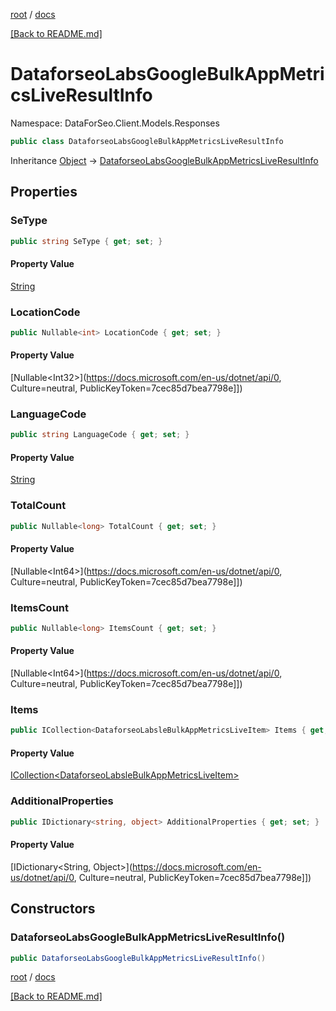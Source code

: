 [root](./../ "root") / [docs](./ "docs")

[[Back to README.md]](./../README.md "[Back to README.md]")

# DataforseoLabsGoogleBulkAppMetricsLiveResultInfo

Namespace: DataForSeo.Client.Models.Responses

```csharp
public class DataforseoLabsGoogleBulkAppMetricsLiveResultInfo
```

Inheritance [Object](https://docs.microsoft.com/en-us/dotnet/api/Object) → [DataforseoLabsGoogleBulkAppMetricsLiveResultInfo](./DataforseoLabsGoogleBulkAppMetricsLiveResultInfo.md)

## Properties

### **SeType**

```csharp
public string SeType { get; set; }
```

#### Property Value

[String](https://docs.microsoft.com/en-us/dotnet/api/String)<br>

### **LocationCode**

```csharp
public Nullable<int> LocationCode { get; set; }
```

#### Property Value

[Nullable&lt;Int32&gt;](https://docs.microsoft.com/en-us/dotnet/api/0, Culture=neutral, PublicKeyToken=7cec85d7bea7798e]])<br>

### **LanguageCode**

```csharp
public string LanguageCode { get; set; }
```

#### Property Value

[String](https://docs.microsoft.com/en-us/dotnet/api/String)<br>

### **TotalCount**

```csharp
public Nullable<long> TotalCount { get; set; }
```

#### Property Value

[Nullable&lt;Int64&gt;](https://docs.microsoft.com/en-us/dotnet/api/0, Culture=neutral, PublicKeyToken=7cec85d7bea7798e]])<br>

### **ItemsCount**

```csharp
public Nullable<long> ItemsCount { get; set; }
```

#### Property Value

[Nullable&lt;Int64&gt;](https://docs.microsoft.com/en-us/dotnet/api/0, Culture=neutral, PublicKeyToken=7cec85d7bea7798e]])<br>

### **Items**

```csharp
public ICollection<DataforseoLabsleBulkAppMetricsLiveItem> Items { get; set; }
```

#### Property Value

[ICollection&lt;DataforseoLabsleBulkAppMetricsLiveItem&gt;](./DataforseoLabsleBulkAppMetricsLiveItem.md)<br>

### **AdditionalProperties**

```csharp
public IDictionary<string, object> AdditionalProperties { get; set; }
```

#### Property Value

[IDictionary&lt;String, Object&gt;](https://docs.microsoft.com/en-us/dotnet/api/0, Culture=neutral, PublicKeyToken=7cec85d7bea7798e]])<br>

## Constructors

### **DataforseoLabsGoogleBulkAppMetricsLiveResultInfo()**

```csharp
public DataforseoLabsGoogleBulkAppMetricsLiveResultInfo()
```

[root](./../ "root") / [docs](./ "docs")

[[Back to README.md]](./../README.md "[Back to README.md]")